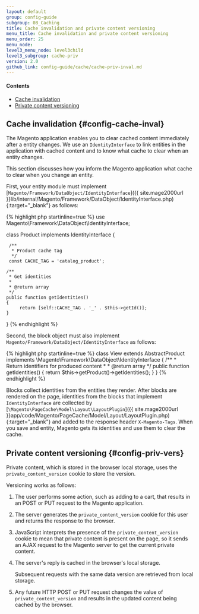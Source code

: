 ```yaml
---
layout: default
group: config-guide
subgroup: 08_Caching
title: Cache invalidation and private content versioning
menu_title: Cache invalidation and private content versioning
menu_order: 25
menu_node: 
level3_menu_node: level3child
level3_subgroup: cache-priv
version: 2.0
github_link: config-guide/cache/cache-priv-inval.md
---
```


#### Contents
*   [Cache invalidation](#config-cache-inval)
*   [Private content versioning](#config-priv-vers)

## Cache invalidation {#config-cache-inval}
The Magento application enables you to clear cached content immediately after a entity changes. We use an `IdentityInterface` to link entities in the application with cached content and to know what cache to clear when an entity changes.

This section discusses how you inform the Magento application what cache to clear when you change an entity.

First, your entity module must implement [`Magento/Framework/DataObject/IdentityInterface`]({{ site.mage2000url }}lib/internal/Magento/Framework/DataObject/IdentityInterface.php){:target="_blank"} as follows:

{% highlight php startinline=true %}
use Magento\Framework\DataObject\IdentityInterface;
 
class Product implements IdentityInterface
{
 
     /**
      * Product cache tag
      */
     const CACHE_TAG = 'catalog_product';
 
    /**
     * Get identities
     *
     * @return array
     */
    public function getIdentities()
    {
         return [self::CACHE_TAG . '_' . $this->getId()];
    }
}
{% endhighlight %}

Second, the block object must also implement `Magento/Framework/DataObject/IdentityInterface` as follows:

{% highlight php startinline=true %}
class View extends AbstractProduct implements \Magento\Framework\DataObject\IdentityInterface
{
    /**
     * Return identifiers for produced content
     *
     * @return array
     */
    public function getIdentities()
    {
        return $this->getProduct()->getIdentities();
    }
}
{% endhighlight %}


Blocks collect identities from the entities they render. After blocks are rendered on the page, identities from the blocks that implement `IdentityInterface` are collected by [`\Magento\PageCache\Model\Layout\LayoutPlugin`]({{ site.mage2000url }}app/code/Magento/PageCache/Model/Layout/LayoutPlugin.php){:target="_blank"} and added to the response header `X-Magento-Tags`. 
When you save and entity, Magento gets its identities and use them to clear the cache.

## Private content versioning {#config-priv-vers}
Private content, which is stored in the browser local storage, uses the `private_content_version` cookie to store the version.

Versioning works as follows:

1.  The user performs some action, such as adding to a cart, that results in an POST or PUT request to the Magento application.
2.  The server generates the `private_content_version` cookie for this user and returns the response to the browser.
3.  JavaScript interprets the presence of the `private_content_version` cookie to mean that private content is present on the page, so it sends an AJAX request to the Magento server to get the current private content.
4.  The server's reply is cached in the browser's local storage. 

    Subsequent requests with the same data version are retrieved from local storage.
5.  Any future HTTP POST or PUT request changes the value of `private_content_version` and results in the updated content being cached by the browser.
